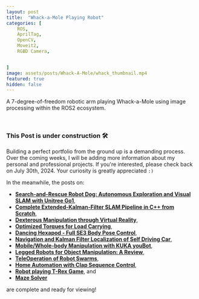 ```yaml
---
layout: post
title:  "Whack-a-Mole Playing Robot"
categories: [
    ROS,
    AprilTag,
    OpenCV,
    Moveit2,
    RGBD Camera,


]
image: assets/posts/Whack-A-Mole/whack_thumbnail.mp4
featured: true
hidden: false
---
```


A 7-degree-of-freedom robotic arm playing Whack-a-Mole using image processing within the ROS2 ecosystem.

<br>

### This Post is under construction 🛠️
Building a perfect portfolio from the ground up is a demanding process.
Over the coming weeks, I will be adding more information about my personal and professional projects. 
If you're interested, please check back on July 30th, 2024.
Your curiosity is greatly appreciated `:)`

In the meanwhile, the posts on:
- [**Search-and-Rescue Robot Dog: Autonomous Exploration and Visual SLAM with Unitree Go1**](https://adityanairs.website/SearchAndRescue/), 
- [**Complete Extended-Kalman-Filter SLAM Pipeline in C++ from Scratch**](https://adityanairs.website/SLAMpipeline/), 
- [**Dexterous Manipulation through Virtual Reality**](https://adityanairs.website/DexterousManipulationThroughVR/), 
- [**Optimized Torques for Load Carrying**](https://adityanairs.website/JointTorqueOptimization/),
- [**Dancing Hexapod - Full SE3 Body Pose Control**](https://adityanairs.website/DancingHexapod/), 
- [**Navigation and Kalman Filter Localization of Self Driving Car**](https://adityanairs.website/SelfDrivingCar/), 
- [**Mobile/Whole-body Manipulation with KUKA youBot**](https://adityanairs.website/MobileManipulation/),
- [**Legged Robots for Object Manipulation: A Review**](https://adityanairs.website/LeggedRobotsForObjectManipulation/), 
- [**TeleOperation of Robot Swarms**](https://adityanairs.website/TeleOperationOfRobotSwarms/), 
- [**Home Automation with Clap Sequence Control**](https://adityanairs.website/ClapSequenceControl/), 
- [**Robot playing T-Rex Game**](https://adityanairs.website/TRexGame/), and
- [**Maze Solver**](https://adityanairs.website/MazeSolver/)

are complete and ready for viewing!



